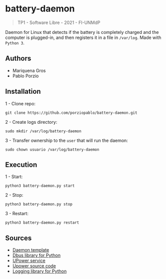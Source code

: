 # battery-daemon
> TP1 - Software Libre - 2021 - FI-UNMdP

Daemon for Linux that detects if the battery is completely charged and the computer is plugged-in, and then registers it in a file in `/var/log`. Made with `Python 3`.

## Authors 
  - Mariquena Gros
  - Pablo Porzio


## Installation

1 - Clone repo:

```
git clone https://github.com/porziopablo/battery-daemon.git
```

2 - Create logs directory:

```
sudo mkdir /var/log/battery-daemon
```

3 - Transfer ownership to the `user` that will run the daemon:

```
sudo chown usuario /var/log/battery-daemon
```

## Execution

1 - Start: 

```
python3 battery-daemon.py start
```

2 - Stop: 

```
python3 battery-daemon.py stop
```


3 - Restart:

```
python3 battery-daemon.py restart
```

## Sources

- [Daemon template](https://www.jejik.com/articles/2007/02/a_simple_unix_linux_daemon_in_python/)
- [Dbus library for Python](https://dbus.freedesktop.org/doc/dbus-python/tutorial.html)
- [UPower service](https://upower.freedesktop.org/docs/Device.html)
- [Upower source code](https://gist.github.com/kjmkznr/1343846)
- [Logging library for Python](https://docs.python.org/3/howto/logging.html)
